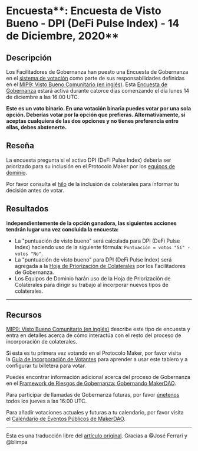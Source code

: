 # Encuesta**: Encuesta de Visto Bueno - DPI (DeFi Pulse Index) - 14 de Diciembre, 2020**

## **Descripción**

Los Facilitadores de Gobernanza han puesto una Encuesta de Gobernanza en el [sistema de votación](https://vote.makerdao.com/polling) como parte de sus responsabilidades definidas en el [MIP9: Visto Bueno Comunitario (en inglés)](https://github.com/makerdao/mips/blob/Accepted/MIP9/mip9.md). Esta [Encuesta de Gobernanza](https://community-development.makerdao.com/en/learn/governance/on-chain-gov/) estará activa durante catorce días comenzando el día lunes 14 de diciembre a las 16:00 UTC.

**Este es un voto binario. En una votación binaria puedes votar por una sola opción. Deberías votar por la opción que prefieras. Alternativamente, si aceptas cualquiera de las dos opciones y no tienes preferencia entre ellas, debes abstenerte.**

## **Reseña**

La encuesta pregunta si el activo DPI (DeFi Pulse Index) debería ser priorizado para su inclusión en el Protocolo Maker por los [equipos de dominio](https://github.com/makerdao/mips/blob/Accepted/MIP7/mip7.md#mip7c2-the-current-domain-roles-list).

Por favor consulta el [hilo](https://forum.makerdao.com/t/dpi-defi-pulse-index-collateral-onboarding-application-mip6/5073) de la inclusión de colaterales para informar tu decisión antes de votar.

## Resultados

I**ndependientemente de la opción ganadora, las siguientes acciones tendrán lugar una vez concluida la encuesta:**

- La "puntuación de visto bueno" será calculada para DPI (DeFi Pulse Index) haciendo uso de la siguiente fórmula: `Puntuación = votos "Sí" - votos "No"`.
- La "puntuación de visto bueno" para DPI (DeFi Pulse Index) será agregada a la [Hoja de Priorización de Colaterales](https://docs.google.com/spreadsheets/d/1IX9e2fyfz7djtDMKn5gMyGsyFxHoY75GncMbAjnSXrM/edit#gid=0) por los Facilitadores de Gobernanza.
- Los Equipos de Dominio harán uso de la Hoja de Priorización de Colaterales para dirigir su trabajo al incorporar nuevos tipos de colaterales.

---

## **Recursos**

[MIP9: Visto Bueno Comunitario (en inglés)](https://github.com/makerdao/mips/blob/Accepted/MIP9/mip9.md) describe este tipo de encuesta y entra en detalles acerca de cómo interactúa con el resto del proceso de incorporación de colaterales.

Si esta es tu primera vez votando en el Protocolo Maker, por favor visita la [Guía de Incorporación de Votantes](https://community-development.makerdao.com/onboarding/voter-onboarding) para aprender a usar este tablero y a configurar tu billetera para votar.

Puedes encontrar información adicional acerca del proceso de Gobernanza en el [Framework de Riesgos de Gobernanza: Gobernando MakerDAO](https://community-development.makerdao.com/governance/governance-risk-framework).

Para participar de llamadas de Gobernanza futuras, por favor [únetenos](https://community-development.makerdao.com/governance/governance-and-risk-meetings) todos los jueves a las 16:00 UTC.

Para añadir votaciones actuales y futuras a tu calendario, por favor visita el [Calendario de Eventos Públicos de MakerDAO](https://calendar.google.com/calendar/embed?src=makerdao.com_3efhm2ghipksegl009ktniomdk%40group.calendar.google.com&ctz=America%2FLos_Angeles).

---

Esta es una traducción libre del [artículo original](https://github.com/makerdao/community/blob/master/governance/polls/MIP9%20Community%20Greenlight%20Poll%20-%20DPI%20-%20December%2014,%202020.md). Gracias a @José Ferrari y @blimpa
